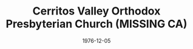 ---
date: &id001 1976-12-05
end_date: null
location:
  address: Artesia
  city: MISSING
  state: CA
minister:
- end: 1978-01-01
  name: Robert Newsom
  start: 1976-12-05
  type: Pastor
- end: 1983-01-01
  name: Dominic Aquila
  start: 1978-01-01
  type: Pastor
- end: 1987-01-01
  name: Dana Casey
  start: 1984-01-01
  type: Pastor
- end: 1989-05-23
  name: Stephen Williams
  start: 1981-01-01
  type: Associate Pastor
- end: 1983-01-01
  name: Mark House
  start: 1982-01-01
  type: Associate Pastor
ministers:
- Robert Newsom
- Dominic Aquila
- Dana Casey
- Stephen Williams
- Mark House
name: Cerritos Valley Orthodox Presbyterian Church
names: null
origination_date: *id001
raw_data: "AR Artesia\n\nCerritos Valley Orthodox Presbyterian Church  (December 5,\
  \ 1976\u2013May 23, 1989)\n(transferred to the Presbyterian Church in America, May\
  \ 23, 1989)\nPastors: Robert Newsom, 1976\u201378\nDominic Aquila, 1978\u201383\n\
  Dana Casey, 1984\u201387\nAssoc. Pastors: Stephen Williams, 1981\u201389\nMark House,\
  \ 1982\u201383"
received_from: null
states:
- CA
status:
  active: false
  end_date: 1989-05-23
  reason: transfer
  received_from: null
  withdrawal_to: null
title: Cerritos Valley Orthodox Presbyterian Church (MISSING CA)
year_established:
- 1976

---